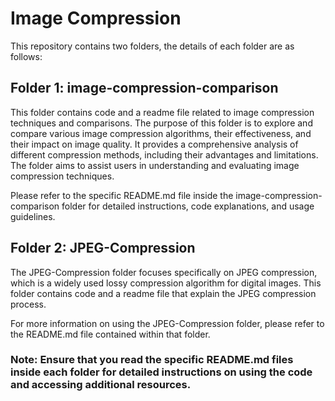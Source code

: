# Image Compression


This repository contains two folders, the details of each folder are as follows:



## Folder 1: image-compression-comparison

This folder contains code and a readme file related to image compression techniques and comparisons. The purpose of this folder is to explore and compare various image compression algorithms, their effectiveness, and their impact on image quality. It provides a comprehensive analysis of different compression methods, including their advantages and limitations. The folder aims to assist users in understanding and evaluating image compression techniques.

Please refer to the specific README.md file inside the image-compression-comparison folder for detailed instructions, code explanations, and usage guidelines.


## Folder 2: JPEG-Compression

The JPEG-Compression folder focuses specifically on JPEG compression, which is a widely used lossy compression algorithm for digital images. This folder contains code and a readme file that explain the JPEG compression process.

For more information on using the JPEG-Compression folder, please refer to the README.md file contained within that folder.


### Note: Ensure that you read the specific README.md files inside each folder for detailed instructions on using the code and accessing additional resources.

